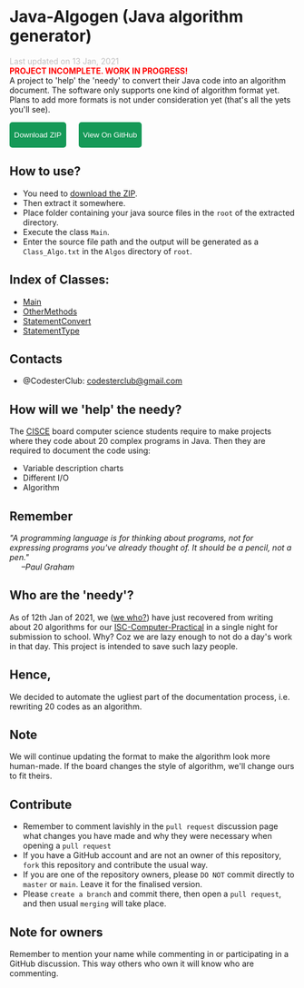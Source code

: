# Java-Algogen (Java algorithm generator)
<font style = "color: silver;">Last updated on 13 Jan, 2021</font>
<br><font style = "color: red;"><b>PROJECT INCOMPLETE. WORK IN PROGRESS!</b></font>
<br>A project to 'help' the 'needy' to convert their Java code into an algorithm document. 
The software only supports one kind of algorithm format yet. 
Plans to add more formats is not under consideration yet (that's all the yets you'll see).

<a href = "https://github.com/CodesterClub/Java-Algogen/archive/main.zip" style = "text-decoration: none">
	<button id = "download" onclick = "document.getElementById('download').style.backgroundColor='#FFFFFF'; document.getElementById('download').style.color='#159957';" style = "color: white; height: 45px; background-color: #159957; border: 2px #159957 solid; border-color: #159957; border-radius: 5px;">
		Download ZIP
	</button>
</a>
&emsp;
<a href = "https://github.com/CodesterClub/Java-Algogen/" style = "text-decoration: none">
	<button id = "github" onclick = "document.getElementById('github').style.backgroundColor='#FFFFFF'; document.getElementById('github').style.color='#159957';" style = "color: white; height: 45px; background-color: #159957; border: 2px #159957 solid; border-color: #159957; border-radius: 5px;">
		View On GitHub
	</button>
</a>

## How to use?
- You need to [download the ZIP](https://github.com/CodesterClub/Java-Algogen/archive/main.zip). 
- Then extract it somewhere.
- Place folder containing your java source files in the `root` of the extracted directory.
- Execute the class `Main`. 
- Enter the source file path and the output will be generated as a `Class_Algo.txt` in the `Algos` directory of `root`.

## Index of Classes:
- [Main](https://github.com/CodesterClub/Java-Algogen/blob/main/Main.java)
- [OtherMethods](https://github.com/CodesterClub/Java-Algogen/blob/main/OtherMethods.java)
- [StatementConvert](https://github.com/CodesterClub/Java-Algogen/blob/main/StatementConvert.java)
- [StatementType](https://github.com/CodesterClub/Java-Algogen/blob/main/StatementType.java)

## Contacts
- @CodesterClub: <a href = "mailto:codesterclub@gmail.com">codesterclub@gmail.com</a>

## How will we 'help' the needy?
The [CISCE](https://en.m.wikipedia.org/wiki/Council_for_the_Indian_School_Certificate_Examinations) board computer science students require to 
make projects where they code about 20 complex programs in Java. 
Then they are required to document the code using:
- Variable description charts
- Different I/O
- Algorithm

## Remember
<em>"A programming language is for thinking about programs, 
not for expressing programs you've already thought of. 
It should be a pencil, not a pen."<br>
&ensp;&ensp;&ensp;&#8211;Paul Graham</em>

## Who are the 'needy'?
As of 12th Jan of 2021, we ([we who?](https://github.com/CodesterClub)) have just recovered from writing about 20 algorithms 
for our [ISC-Computer-Practical](https://github.com/CodesterClub/ISC-Computer-Practical) in a single night for submission to school. 
Why? Coz we are lazy enough to not do a day's work in that day. This project is intended to save such lazy people.<br>

## Hence,
We decided to automate the ugliest part of the documentation process, 
i.e. rewriting 20 codes as an algorithm.

## Note
We will continue updating the format to make the algorithm look 
more human-made. If the board changes the style of algorithm, we'll 
change ours to fit theirs.

## Contribute
 - Remember to comment lavishly in the `pull request` discussion page what changes you have made and why they were necessary when opening a `pull request`
 - If you have a GitHub account and are not an owner of this repository, `fork` this repository and contribute the usual way.
 - If you are one of the repository owners, please `DO NOT` commit directly to `master` or `main`. Leave it for the finalised version.
 - Please `create a branch` and commit there, then open a `pull request`, and then usual `merging` will take place.

## Note for owners
Remember to mention your name while commenting in or participating in a GitHub discussion.
This way others who own it will know who are commenting.
